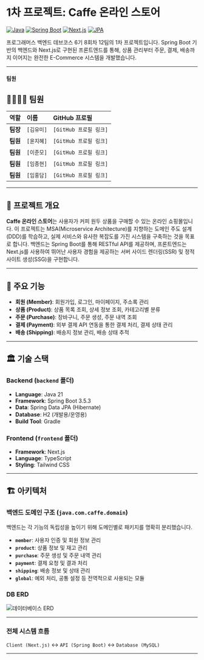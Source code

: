 # 1차 프로젝트: Caffe 온라인 스토어

[![Java](https://img.shields.io/badge/Java-21-orange.svg)](https://www.java.com)
[![Spring Boot](https://img.shields.io/badge/Spring%20Boot-3.x-brightgreen.svg)](https://spring.io/projects/spring-boot)
[![Next.js](https://img.shields.io/badge/Next.js-22.x-black?logo=next.js)](https://nextjs.org/)
[![JPA](https://img.shields.io/badge/JPA-Hibernate-blue.svg)](https://hibernate.org/orm/)

프로그래머스 백엔드 데브코스 6기 8회차 12팀의 1차 프로젝트입니다. Spring Boot 기반의 백엔드와 Next.js로 구현된 프론트엔드를 통해, 상품 관리부터 주문, 결제, 배송까지 이어지는 완전한 E-Commerce 시스템을 개발했습니다.

---
#### 팀원

## 👨‍👩‍👧‍👦 팀원

| 역할 | 이름 | GitHub 프로필 |
| :--- | :--- | :--- |
| **팀장** | `[김유미]` | `[GitHub 프로필 링크]` |
| **팀원** | `[윤지혜]` | `[GitHub 프로필 링크]` |
| **팀원** | `[이준모]` | `[GitHub 프로필 링크]` |
| **팀원** | `[임종현]` | `[GitHub 프로필 링크]` |
| **팀원** | `[임홍담]` | `[GitHub 프로필 링크]` |

---
## 📝 프로젝트 개요

**Caffe 온라인 스토어**는 사용자가 커피 원두 상품을 구매할 수 있는 온라인 쇼핑몰입니다. 이 프로젝트는 MSA(Microservice Architecture)를 지향하는 도메인 주도 설계(DDD)를 학습하고, 실제 서비스와 유사한 복잡도를 가진 시스템을 구축하는 것을 목표로 합니다. 백엔드는 Spring Boot를 통해 RESTful API를 제공하며, 프론트엔드는 Next.js를 사용하여 뛰어난 사용자 경험을 제공하는 서버 사이드 렌더링(SSR) 및 정적 사이트 생성(SSG)을 구현합니다.

---

## 🚀 주요 기능

* **회원 (Member)**: 회원가입, 로그인, 마이페이지, 주소록 관리
* **상품 (Product)**: 상품 목록 조회, 상세 정보 조회, 카테고리별 분류
* **주문 (Purchase)**: 장바구니, 주문 생성, 주문 내역 조회
* **결제 (Payment)**: 외부 결제 API 연동을 통한 결제 처리, 결제 상태 관리
* **배송 (Shipping)**: 배송지 정보 관리, 배송 상태 추적

---

## 🏛️ 기술 스택

### Backend (`backend` 폴더)

* **Language**: Java 21
* **Framework**: Spring Boot 3.5.3
* **Data**: Spring Data JPA (Hibernate)
* **Database**: H2 (개발용/운영용)
* **Build Tool**: Gradle

### Frontend (`frontend` 폴더)

* **Framework**: Next.js
* **Language**: TypeScript
* **Styling**: Tailwind CSS

---

## 🏗️ 아키텍처

### 백엔드 도메인 구조 (`java.com.caffe.domain`)

백엔드는 각 기능의 독립성을 높이기 위해 도메인별로 패키지를 명확히 분리했습니다.

* **`member`**: 사용자 인증 및 회원 정보 관리
* **`product`**: 상품 정보 및 재고 관리
* **`purchase`**: 주문 생성 및 주문 내역 관리
* **`payment`**: 결제 요청 및 결과 처리
* **`shipping`**: 배송 정보 및 상태 관리
* **`global`**: 예외 처리, 공통 설정 등 전역적으로 사용되는 모듈

### DB ERD

![데이터베이스 ERD](https://www.plantuml.com/plantuml/png/hLR1Rkf65Dtp5LElKecN3q1FJu-2qrWDZeLXqPKriIV9IBQ7ZCUjKAYKAYIYIbHLBQYqWfIeLTjKaOe8hOYK_X0U_g76E2DZIBCeMSM-PuxlFVVSExpt6AJCT-pC1-mOEGZKR8ZTJ0Qv3BCwACcbZ-GoECs0y0zREQ2u31qX2jw-rJvvzovwZHo8xHpG6SNkKHYeXW4WyVuuk6lp_jCMxpJd3-tsXrA4hq7F-vnGw_b8zDBt47MXWmHFHF1hSt644ZiHcVvzFUlqm5PLbyjPa2-M53McDYc231KX2z5xn8Js_DyATb0KTOY53-lheb-8WhNoVh5QgFntnJLABDzaHYhXyozdtxQ2Fowa68HD98w7MG_FfgExHOmH1ctZn8VHHnCWVdC_VHW0tke6Ftsrm5h8CockCKpSzBS0R_uYleSTU8GCdzhB4luvuR-T0Jxe10_ZZObKBHTsyxhyeagYfSQoEIJ-yrDmF-4ttm3XZuGYMaeoFkw3nGcGLCzZaFbUcXJCDJdlRRf6Gwd8fLViu5Fp67h8M8xlX76Hd5AKajPP1usRAg0hzX1amXx2PYkGuEgHN_M4R1lI9FzfILOh6rG3rfsGso2HlTUUc8w6VD2BIhxwFUbZSHYxXqIOGU05KFWb1Odz0hOqMIqgwiTPKCYh1NbFBcQ1NYqKP5tFWfsy4hw8jmjqYEyoaQ8WcavQl7ExOP6DVQsYxAklQ0qfSbyq4-yrmNEjtR_uHLVeRX8hwPcKnl-qW-_YEKfkk3HER1vMhxq4ulqkc9sVyPiOwX7A30-T90qRTcfm7-9xlBcnwTLt5KqBcxevgvh4PN1rvuTL3XvvVmB4TPN4-iu1eclHW-RiXpO8HgrPTnAxox8eyX8s3OP3VdaxNu3yyZgsFF7OedU2yiVXxEl94f49ASM8hX9zVy57OobzPwVB46jvTNG4bHYTigpboz7mAAfHAUTLNQbiRs___-iu_k7HQBnvGqx5CWOv4FOh8nxduSPfQbVd5lfZryl4jxcWIU4axCr7Y05oAAL86yzpA63O0WVr5PXmMeppZd6jXYpm6OOXDgQ8qqnDTYBFzyYrVCV-5m00)

---
### 전체 시스템 흐름

`Client (Next.js)` ↔️ `API (Spring Boot)` ↔️ `Database (MySQL)`

---
